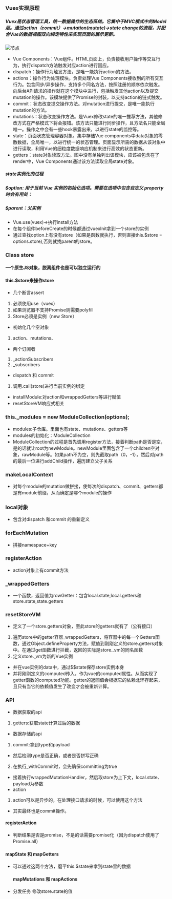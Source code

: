 ### Vuex实现原理
##### Vuex是状态管理工具，统一数据操作的生态系统。它集中于MVC模式中的Model层。通过action（commit）->mutation(mutate)->state change的流程，并配合Vue的数据视图双向绑定特性来实现页面的展示更新。
![节点](https://awps-assets.meituan.net/mit-x/blog-images-bundle-2017/52630863.png)

- Vue Components：Vue组件。HTML页面上，负责接收用户操作等交互行为，执行dispatch方法触发对应action进行回应。
- dispatch：操作行为触发方法，是唯一能执行action的方法。
- actions：操作行为处理模块。负责处理Vue Components接收到的所有交互行为。包含同步/异步操作，支持多个同名方法，按照注册的顺序依次触发。向后台API请求的操作就在这个模块中进行，包括触发其他action以及提交mutation的操作。该模块提供了Promise的封装，以支持action的链式触发。
- commit：状态改变提交操作方法。对mutation进行提交，是唯一能执行mutation的方法。
- mutations：状态改变操作方法。是Vuex修改state的唯一推荐方法，其他修改方式在严格模式下将会报错。该方法只能进行同步操作，且方法名只能全局唯一。操作之中会有一些hook暴露出来，以进行state的监控等。
- state：页面状态管理容器对象。集中存储Vue components中data对象的零散数据，全局唯一，以进行统一的状态管理。页面显示所需的数据从该对象中进行读取，利用Vue的细粒度数据响应机制来进行高效的状态更新。
- getters：state对象读取方法。图中没有单独列出该模块，应该被包含在了render中，Vue Components通过该方法读取全局state对象。

##### state实例化的过程
##### $option: 用于当前 Vue 实例的初始化选项。需要在选项中包含自定义 property 时会有用处：
##### $parent：父实例

- Vue.use(vuex)->执行install方法
- 在每个组件beforeCreate的时候都通过vuexInit拿到一个store的实例
- 通过查找option上有没有store（如果是函数就执行，否则直接this.$store = options.store),否则就找parent的store。
  
### Class store 
#### 一个原生JS对象，脱离组件也是可以独立运行的
#### this.$store来操作store
- 几个断言assert
1. 必须使用use（vuex）
2. 如果浏览器不支持Promise则需要polyfill
3. Store必须是实例（new Store）
- 初始化几个空对象
1. action、mutations、
- 两个订阅者
1. _actionSubscribers
2. _subscribers

- dispatch 和 commit
1. 调用.call(store)进行当前实例的绑定
- installModule:对action和wrappedGetters等进行赋值
- resetStoreVM响应式相关

### this._modules = new ModuleCollection(options);
- modules:子仓库。里面也有state、mutations、getters等
- modules的初始化：ModuleCollection
- ModuleCollection的过程是首先调用register方法，接着判断path是否是空，是的话就让root为newModule。newModule里面包含了一个children空对象，rawModule等。如果path不为空，则先截取path（0，-1），然后对path的最后一位进行addChild操作，遍历建立父子关系
### makeLocalContext
- 对每个module的mutation做拼接，使每次的dispatch、commit、getters都是有module前缀，从而确定是哪个module的操作
### local对象
- 包含对dispatch 和commit 的重新定义
 ### forEachMutation
- 拼接namespace+key
### registerAction
- action对象上有commit方法
### _wrappedGetters
- 一个函数，返回值为rowGetter：包含local.state,local.getters和store.state,state.getters
### resetStoreVM
- 定义了一个store.getters对象，至此store的getters就有了（公有接口）
1. 遍历store中的getter容器_wrappedGetters，将容器中的每一个Getters函数，通过Object.defineProperty方法，赋值到刚刚定义的store.getters对象中。在通过get函数进行拦截，返回的实际是store._vm的同名函数
2. 定义store._vm为新的Vue实例
- 并在vue实例的data中，通过$$state保存store实例本身
- 并将刚刚定义的computed传入，作为vue的computed属性。从而实现了getter函数的computed功能。getter的返回值会根据它的依赖北环存起来，且只有当它的依赖值发生了改变才会被重新计算。 


### API
- 数据获取的api
1. getters:获取state计算过后的数据
- 数据存储的api
1. commit:拿到type和payload
- 然后检测type是否正确，或者是否拼写正确
2. 在执行_withCommit时，会先确保committing为true
- 接着执行wrappedMutationHandler，然后取store为上下文，local.state、payload为参数
- action
1. action可以是异步的，在处理接口请求的时候，可以使用这个方法
- 其实最终也是commit操作。
#### registerAction
- 判断结果是否是promise，不是的话需要promise化（因为dispatch使用了Promise.all）

#### mapState 和 mapGetters
- 可以通过这两个方法，磨平this.$state来拿到state里的数据
  #### mapMutations 和 mapActions
- 分发任务 修改store.state的值

